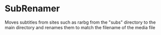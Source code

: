 # SubRenamer
Moves subtitles from sites such as rarbg from the "subs" directory to the main directory and renames them to match the filename of the media file
